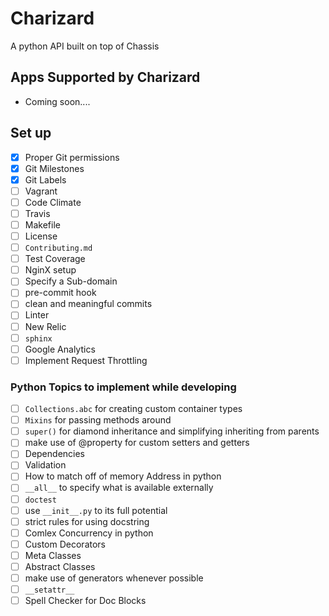 # Charizard
A python API built on top of Chassis

## Apps Supported by Charizard
* Coming soon....

## Set up
- [X] Proper Git permissions
- [X] Git Milestones
- [X] Git Labels
- [ ] Vagrant
- [ ] Code Climate
- [ ] Travis
- [ ] Makefile
- [ ] License
- [ ] `Contributing.md`
- [ ] Test Coverage
- [ ] NginX setup
- [ ] Specify a Sub-domain
- [ ] pre-commit hook
- [ ] clean and meaningful commits
- [ ] Linter
- [ ] New Relic
- [ ] `sphinx`
- [ ] Google Analytics
- [ ] Implement Request Throttling

### Python Topics to implement while developing
- [ ] `Collections.abc` for creating custom container types
- [ ] `Mixins` for passing methods around
- [ ] `super()` for diamond inheritance and simplifying inheriting from parents
- [ ] make use of @property for custom setters and getters
- [ ] Dependencies
- [ ] Validation
- [ ] How to match off of memory Address in python
- [ ] `__all__` to specify what is available externally
- [ ] `doctest`
- [ ] use `__init__.py` to its full potential
- [ ] strict rules for using docstring
- [ ] Comlex Concurrency in python
- [ ] Custom Decorators
- [ ] Meta Classes
- [ ] Abstract Classes
- [ ] make use of generators whenever possible
- [ ] `__setattr__`
- [ ] Spell Checker for Doc Blocks
